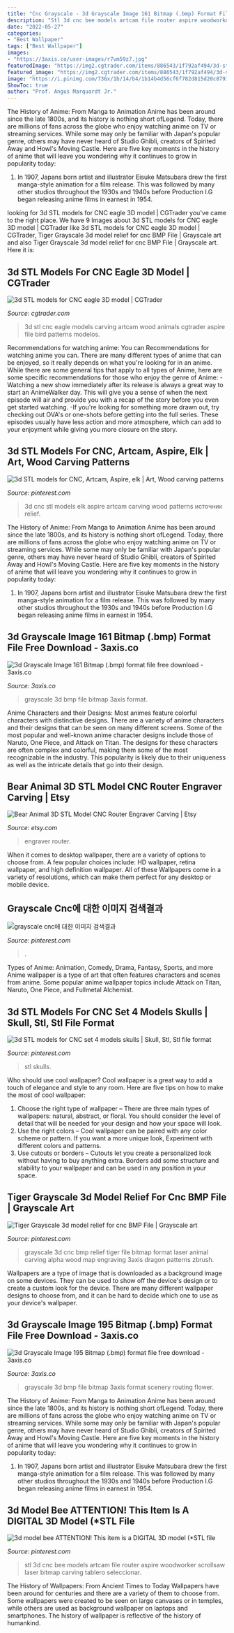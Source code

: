 ```yaml
---
title: "Cnc Grayscale - 3d Grayscale Image 161 Bitmap (.bmp) Format File Free Download"
description: "Stl 3d cnc bee models artcam file router aspire woodworker scrollsaw laser bitmap carving tablero seleccionar"
date: "2022-05-27"
categories:
- "Best Wallpaper"
tags: ["Best Wallpaper"]
images:
- "https://3axis.co/user-images/r7vm59z7.jpg"
featuredImage: "https://img2.cgtrader.com/items/886543/1f792af494/3d-stl-models-for-cnc-eagle-3d-model-stl.jpg"
featured_image: "https://img2.cgtrader.com/items/886543/1f792af494/3d-stl-models-for-cnc-eagle-3d-model-stl.jpg"
image: "https://i.pinimg.com/736x/1b/14/b4/1b14b4d56cf6f782d815d20c8791609a.jpg"
ShowToc: true
author: "Prof. Angus Marquardt Jr."
---
```



The History of Anime: From Manga to Animation
Anime has been around since the late 1800s, and its history is nothing short ofLegend. Today, there are millions of fans across the globe who enjoy watching anime on TV or streaming services. While some may only be familiar with Japan's popular genre, others may have never heard of Studio Ghibli, creators of Spirited Away and Howl's Moving Castle. Here are five key moments in the history of anime that will leave you wondering why it continues to grow in popularity today:
1) In 1907, Japans born artist and illustrator Eisuke Matsubara drew the first manga-style animation for a film release. This was followed by many other studios throughout the 1930s and 1940s before Production I.G began releasing anime films in earnest in 1954.

	

		
looking for 3d STL models for CNC eagle 3D model | CGTrader you've came to the right place. We have 9 Images about 3d STL models for CNC eagle 3D model | CGTrader like 3d STL models for CNC eagle 3D model | CGTrader, Tiger Grayscale 3d model relief for cnc BMP File | Grayscale art and also Tiger Grayscale 3d model relief for cnc BMP File | Grayscale art. Here it is:
		
    
## 3d STL Models For CNC Eagle 3D Model | CGTrader

<img loading=lazy src="https://img2.cgtrader.com/items/886543/1f792af494/3d-stl-models-for-cnc-eagle-3d-model-stl.jpg" onerror="this.onerror=null;this.src='https://tse2.mm.bing.net/th?id=OIP.R7DKo9-UgMd7Nm12TqWTwgHaHa&amp;pid=15.1';" alt="3d STL models for CNC eagle 3D model | CGTrader">

_Source: cgtrader.com_

>3d stl cnc eagle models carving artcam wood animals cgtrader aspire file bird patterns modelos. 

	

Recommendations for watching anime: You can
Recommendations for watching anime you can. There are many different types of anime that can be enjoyed, so it really depends on what you're looking for in an anime. While there are some general tips that apply to all types of Anime, here are some specific recommendations for those who enjoy the genre of Anime: 
-Watching a new show immediately after its release is always a great way to start an AnimeWalker day. This will give you a sense of when the next episode will air and provide you with a recap of the story before you even get started watching. 
-If you're looking for something more drawn out, try checking out OVA's or one-shots before getting into the full series. These episodes usually have less action and more atmosphere, which can add to your enjoyment while giving you more closure on the story.

    
## 3d STL Models For CNC, Artcam, Aspire, Elk | Art, Wood Carving Patterns

<img loading=lazy src="https://i.pinimg.com/736x/bd/58/0d/bd580d7634588ed9954f57f9f154cbe7.jpg" onerror="this.onerror=null;this.src='https://tse3.mm.bing.net/th?id=OIP.f6CNJ72zUd1oUmNLOS-ZSQHaHa&amp;pid=15.1';" alt="3d STL models for CNC, Artcam, Aspire, elk | Art, Wood carving patterns">

_Source: pinterest.com_

>3d cnc stl models elk aspire artcam carving wood patterns источник relief. 

	

The History of Anime: From Manga to Animation
Anime has been around since the late 1800s, and its history is nothing short ofLegend. Today, there are millions of fans across the globe who enjoy watching anime on TV or streaming services. While some may only be familiar with Japan's popular genre, others may have never heard of Studio Ghibli, creators of Spirited Away and Howl's Moving Castle. Here are five key moments in the history of anime that will leave you wondering why it continues to grow in popularity today:
1) In 1907, Japans born artist and illustrator Eisuke Matsubara drew the first manga-style animation for a film release. This was followed by many other studios throughout the 1930s and 1940s before Production I.G began releasing anime films in earnest in 1954.

    
## 3d Grayscale Image 161 Bitmap (.bmp) Format File Free Download - 3axis.co

<img loading=lazy src="https://3axis.co/user-images/075y8kpo.jpg" onerror="this.onerror=null;this.src='https://tse2.mm.bing.net/th?id=OIP.kk_3QCa5CMdWK22MQwDZCgHaDW&amp;pid=15.1';" alt="3d Grayscale Image 161 Bitmap (.bmp) format file free download - 3axis.co">

_Source: 3axis.co_

>grayscale 3d bmp file bitmap 3axis format. 

	

Anime Characters and their Designs: Most animes feature colorful characters with distinctive designs.
There are a variety of anime characters and their designs that can be seen on many different screens. Some of the most popular and well-known anime character designs include those of Naruto, One Piece, and Attack on Titan. The designs for these characters are often complex and colorful, making them some of the most recognizable in the industry. This popularity is likely due to their uniqueness as well as the intricate details that go into their design.

    
## Bear Animal 3D STL Model CNC Router Engraver Carving | Etsy

<img loading=lazy src="https://i.etsystatic.com/18110640/r/il/2f9221/1727228280/il_794xN.1727228280_rclr.jpg" onerror="this.onerror=null;this.src='https://tse1.mm.bing.net/th?id=OIP.E-3sY4f61WYTcbi8hFD33QHaF9&amp;pid=15.1';" alt="Bear Animal 3D STL Model CNC Router Engraver Carving | Etsy">

_Source: etsy.com_

>engraver router. 

	

When it comes to desktop wallpaper, there are a variety of options to choose from. A few popular choices include: HD wallpaper, retina wallpaper, and high definition wallpaper. All of these Wallpapers come in a variety of resolutions, which can make them perfect for any desktop or mobile device. 

    
## Grayscale Cnc에 대한 이미지 검색결과

<img loading=lazy src="https://i.pinimg.com/474x/9f/7b/68/9f7b68215681a803e94134443334cfe6.jpg" onerror="this.onerror=null;this.src='https://tse3.mm.bing.net/th?id=OIP.cEw5deKPXEp7hQWnhxp5VAAAAA&amp;pid=15.1';" alt="grayscale cnc에 대한 이미지 검색결과">

_Source: pinterest.com_

>. 

	

Types of Anime: Animation, Comedy, Drama, Fantasy, Sports, and more
Anime wallpaper is a type of art that often features characters and scenes from anime. Some popular anime wallpaper topics include Attack on Titan, Naruto, One Piece, and Fullmetal Alchemist.

    
## 3d STL Models For CNC Set 4 Models Skulls | Skull, Stl, Stl File Format

<img loading=lazy src="https://i.pinimg.com/736x/47/e4/9d/47e49d9e2d7a0619dbfe1363f229e1f7.jpg" onerror="this.onerror=null;this.src='https://tse1.mm.bing.net/th?id=OIP.43hhymei6_sf8ijX07OELgHaHa&amp;pid=15.1';" alt="3d STL models for CNC set 4 models skulls | Skull, Stl, Stl file format">

_Source: pinterest.com_

>stl skulls. 

	

Who should use cool wallpaper?
Cool wallpaper is a great way to add a touch of elegance and style to any room. Here are five tips on how to make the most of cool wallpaper: 
1) Choose the right type of wallpaper – There are three main types of wallpapers: natural, abstract, or floral. You should consider the level of detail that will be needed for your design and how your space will look. 
2) Use the right colors – Cool wallpaper can be paired with any color scheme or pattern. If you want a more unique look, Experiment with different colors and patterns. 
3) Use cutouts or borders – Cutouts let you create a personalized look without having to buy anything extra. Borders add some structure and stability to your wallpaper and can be used in any position in your space.

    
## Tiger Grayscale 3d Model Relief For Cnc BMP File | Grayscale Art

<img loading=lazy src="https://i.pinimg.com/736x/1b/14/b4/1b14b4d56cf6f782d815d20c8791609a.jpg" onerror="this.onerror=null;this.src='https://tse1.mm.bing.net/th?id=OIP.uqnbDfMZcKHJ_fD86TGKEQHaLc&amp;pid=15.1';" alt="Tiger Grayscale 3d model relief for cnc BMP File | Grayscale art">

_Source: pinterest.com_

>grayscale 3d cnc bmp relief tiger file bitmap format laser animal carving alpha wood map engraving 3axis dragon patterns zbrush. 

	

Wallpapers are a type of image that is downloaded as a background image on some devices. They can be used to show off the device's design or to create a custom look for the device. There are many different wallpaper designs to choose from, and it can be hard to decide which one to use as your device's wallpaper.

    
## 3d Grayscale Image 195 Bitmap (.bmp) Format File Free Download - 3axis.co

<img loading=lazy src="https://3axis.co/user-images/r7vm59z7.jpg" onerror="this.onerror=null;this.src='https://tse1.mm.bing.net/th?id=OIP.7y8SGCZzWBoKJjLLTTbthgHaKc&amp;pid=15.1';" alt="3d Grayscale Image 195 Bitmap (.bmp) format file free download - 3axis.co">

_Source: 3axis.co_

>grayscale 3d bmp file bitmap 3axis format scenery routing flower. 

	

The History of Anime: From Manga to Animation
Anime has been around since the late 1800s, and its history is nothing short ofLegend. Today, there are millions of fans across the globe who enjoy watching anime on TV or streaming services. While some may only be familiar with Japan's popular genre, others may have never heard of Studio Ghibli, creators of Spirited Away and Howl's Moving Castle. Here are five key moments in the history of anime that will leave you wondering why it continues to grow in popularity today:
1) In 1907, Japans born artist and illustrator Eisuke Matsubara drew the first manga-style animation for a film release. This was followed by many other studios throughout the 1930s and 1940s before Production I.G began releasing anime films in earnest in 1954.

    
## 3d Model Bee ATTENTION! This Item Is A DIGITAL 3D Model (*STL File

<img loading=lazy src="https://i.pinimg.com/736x/ea/6d/2c/ea6d2cc925e6375efe68030aae36e6af.jpg" onerror="this.onerror=null;this.src='https://tse4.mm.bing.net/th?id=OIP.oDwXb-kEWfWhF65z7beIcgHaHa&amp;pid=15.1';" alt="3d model bee ATTENTION! This item is a DIGITAL 3D model (*STL file">

_Source: pinterest.com_

>stl 3d cnc bee models artcam file router aspire woodworker scrollsaw laser bitmap carving tablero seleccionar. 

	

The History of Wallpapers: From Ancient Times to Today
Wallpapers have been around for centuries and there are a variety of them to choose from. Some wallpapers were created to be seen on large canvases or in temples, while others are used as background wallpaper on laptops and smartphones. The history of wallpaper is reflective of the history of humankind.

